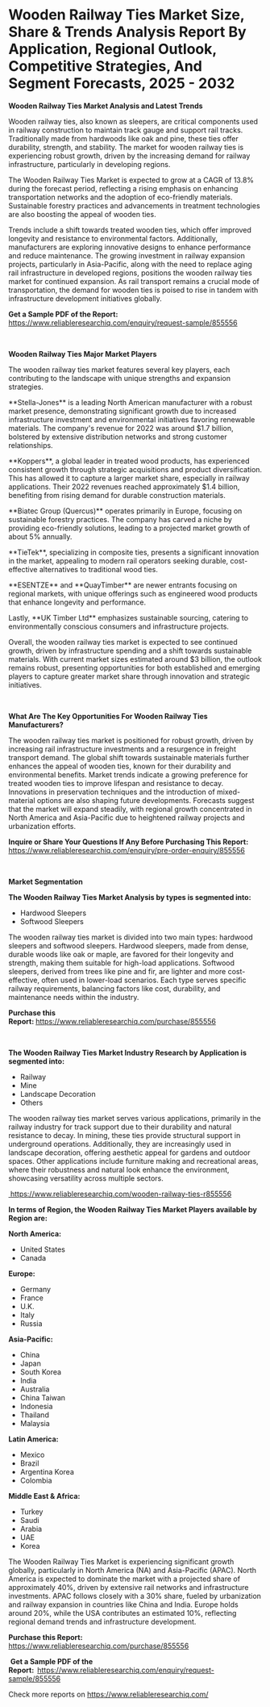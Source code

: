 <p><h1>Wooden Railway Ties Market Size, Share & Trends Analysis Report By Application, Regional Outlook, Competitive Strategies, And Segment Forecasts, 2025 - 2032</h1></p><p><strong>Wooden Railway Ties Market Analysis and Latest Trends</strong></p>
<p><p>Wooden railway ties, also known as sleepers, are critical components used in railway construction to maintain track gauge and support rail tracks. Traditionally made from hardwoods like oak and pine, these ties offer durability, strength, and stability. The market for wooden railway ties is experiencing robust growth, driven by the increasing demand for railway infrastructure, particularly in developing regions. </p><p>The Wooden Railway Ties Market is expected to grow at a CAGR of 13.8% during the forecast period, reflecting a rising emphasis on enhancing transportation networks and the adoption of eco-friendly materials. Sustainable forestry practices and advancements in treatment technologies are also boosting the appeal of wooden ties. </p><p>Trends include a shift towards treated wooden ties, which offer improved longevity and resistance to environmental factors. Additionally, manufacturers are exploring innovative designs to enhance performance and reduce maintenance. The growing investment in railway expansion projects, particularly in Asia-Pacific, along with the need to replace aging rail infrastructure in developed regions, positions the wooden railway ties market for continued expansion. As rail transport remains a crucial mode of transportation, the demand for wooden ties is poised to rise in tandem with infrastructure development initiatives globally.</p></p>
<p><strong>Get a Sample PDF of the Report:&nbsp;</strong> <a href="https://www.reliableresearchiq.com/enquiry/request-sample/855556?utm_campaign=2273&utm_medium=2&utm_source=Github&utm_content=ia&utm_term=17022025&utm_id=wooden-railway-ties">https://www.reliableresearchiq.com/enquiry/request-sample/855556</a></p>
<p>&nbsp;</p>
<p><strong>Wooden Railway Ties Major Market Players</strong></p>
<p><p>The wooden railway ties market features several key players, each contributing to the landscape with unique strengths and expansion strategies. </p><p>**Stella-Jones** is a leading North American manufacturer with a robust market presence, demonstrating significant growth due to increased infrastructure investment and environmental initiatives favoring renewable materials. The company's revenue for 2022 was around $1.7 billion, bolstered by extensive distribution networks and strong customer relationships.</p><p>**Koppers**, a global leader in treated wood products, has experienced consistent growth through strategic acquisitions and product diversification. This has allowed it to capture a larger market share, especially in railway applications. Their 2022 revenues reached approximately $1.4 billion, benefiting from rising demand for durable construction materials.</p><p>**Biatec Group (Quercus)** operates primarily in Europe, focusing on sustainable forestry practices. The company has carved a niche by providing eco-friendly solutions, leading to a projected market growth of about 5% annually. </p><p>**TieTek**, specializing in composite ties, presents a significant innovation in the market, appealing to modern rail operators seeking durable, cost-effective alternatives to traditional wood ties.</p><p>**ESENTZE** and **QuayTimber** are newer entrants focusing on regional markets, with unique offerings such as engineered wood products that enhance longevity and performance.</p><p>Lastly, **UK Timber Ltd** emphasizes sustainable sourcing, catering to environmentally conscious consumers and infrastructure projects.</p><p>Overall, the wooden railway ties market is expected to see continued growth, driven by infrastructure spending and a shift towards sustainable materials. With current market sizes estimated around $3 billion, the outlook remains robust, presenting opportunities for both established and emerging players to capture greater market share through innovation and strategic initiatives.</p></p>
<p>&nbsp;</p>
<p><strong>What Are The Key Opportunities For Wooden Railway Ties Manufacturers?</strong></p>
<p><p>The wooden railway ties market is positioned for robust growth, driven by increasing rail infrastructure investments and a resurgence in freight transport demand. The global shift towards sustainable materials further enhances the appeal of wooden ties, known for their durability and environmental benefits. Market trends indicate a growing preference for treated wooden ties to improve lifespan and resistance to decay. Innovations in preservation techniques and the introduction of mixed-material options are also shaping future developments. Forecasts suggest that the market will expand steadily, with regional growth concentrated in North America and Asia-Pacific due to heightened railway projects and urbanization efforts.</p></p>
<p><strong>Inquire or Share Your Questions If Any Before Purchasing This Report:</strong> <a href="https://www.reliableresearchiq.com/enquiry/pre-order-enquiry/855556?utm_campaign=2273&utm_medium=2&utm_source=Github&utm_content=ia&utm_term=17022025&utm_id=wooden-railway-ties">https://www.reliableresearchiq.com/enquiry/pre-order-enquiry/855556</a></p>
<p>&nbsp;</p>
<p><strong>Market Segmentation</strong></p>
<p><strong>The Wooden Railway Ties Market Analysis by types is segmented into:</strong></p>
<p><ul><li>Hardwood Sleepers</li><li>Softwood Sleepers</li></ul></p>
<p><p>The wooden railway ties market is divided into two main types: hardwood sleepers and softwood sleepers. Hardwood sleepers, made from dense, durable woods like oak or maple, are favored for their longevity and strength, making them suitable for high-load applications. Softwood sleepers, derived from trees like pine and fir, are lighter and more cost-effective, often used in lower-load scenarios. Each type serves specific railway requirements, balancing factors like cost, durability, and maintenance needs within the industry.</p></p>
<p><strong>Purchase this Report:&nbsp;</strong><a href="https://www.reliableresearchiq.com/purchase/855556?utm_campaign=2273&utm_medium=2&utm_source=Github&utm_content=ia&utm_term=17022025&utm_id=wooden-railway-ties">https://www.reliableresearchiq.com/purchase/855556</a></p>
<p>&nbsp;</p>
<p><strong>The Wooden Railway Ties Market Industry Research by Application is segmented into:</strong></p>
<p><ul><li>Railway</li><li>Mine</li><li>Landscape Decoration</li><li>Others</li></ul></p>
<p><p>The wooden railway ties market serves various applications, primarily in the railway industry for track support due to their durability and natural resistance to decay. In mining, these ties provide structural support in underground operations. Additionally, they are increasingly used in landscape decoration, offering aesthetic appeal for gardens and outdoor spaces. Other applications include furniture making and recreational areas, where their robustness and natural look enhance the environment, showcasing versatility across multiple sectors.</p></p>
<p><a href="https://www.reliableresearchiq.com/wooden-railway-ties-r855556?utm_campaign=2273&utm_medium=2&utm_source=Github&utm_content=ia&utm_term=17022025&utm_id=wooden-railway-ties">&nbsp;https://www.reliableresearchiq.com/wooden-railway-ties-r855556</a></p>
<p><strong>In terms of Region, the Wooden Railway Ties Market Players available by Region are:</strong></p>
<p>
    <p> <strong> North America: </strong>
        <ul>
            <li>United States</li>
            <li>Canada</li>
        </ul>
        </p> 
    <p> <strong> Europe: </strong>
        <ul>
            <li>Germany</li>
            <li>France</li>
            <li>U.K.</li>
            <li>Italy</li>
            <li>Russia</li>
        </ul>
        </p> 
    <p> <strong> Asia-Pacific: </strong>
        <ul>
            <li>China</li>
            <li>Japan</li>
            <li>South Korea</li>
            <li>India</li>
            <li>Australia</li>
            <li>China Taiwan</li>
            <li>Indonesia</li>
            <li>Thailand</li>
            <li>Malaysia</li>
        </ul>
        </p> 
    <p> <strong> Latin America: </strong>
        <ul>
            <li>Mexico</li>
            <li>Brazil</li>
            <li>Argentina Korea</li>
            <li>Colombia</li>
        </ul>
        </p> 
    <p> <strong> Middle East & Africa: </strong>
        <ul>
            <li>Turkey</li>
            <li>Saudi</li>
            <li>Arabia</li>
            <li>UAE</li>
            <li>Korea</li>
        </ul>
    </p>
    </p>
<p><p>The Wooden Railway Ties Market is experiencing significant growth globally, particularly in North America (NA) and Asia-Pacific (APAC). North America is expected to dominate the market with a projected share of approximately 40%, driven by extensive rail networks and infrastructure investments. APAC follows closely with a 30% share, fueled by urbanization and railway expansion in countries like China and India. Europe holds around 20%, while the USA contributes an estimated 10%, reflecting regional demand trends and infrastructure development.</p></p>
<p><strong>Purchase this Report: </strong><a href="https://www.reliableresearchiq.com/purchase/855556?utm_campaign=2273&utm_medium=2&utm_source=Github&utm_content=ia&utm_term=17022025&utm_id=wooden-railway-ties">https://www.reliableresearchiq.com/purchase/855556</a></p>
<p>&nbsp;<strong>Get a Sample PDF of the Report:&nbsp;&nbsp;</strong><a href="https://www.reliableresearchiq.com/enquiry/request-sample/855556?utm_campaign=2273&utm_medium=2&utm_source=Github&utm_content=ia&utm_term=17022025&utm_id=wooden-railway-ties">https://www.reliableresearchiq.com/enquiry/request-sample/855556</a></p>
<p><strong></strong></p>
<p>Check more reports on <a href="https://www.reliableresearchiq.com/?utm_campaign=2273&utm_medium=2&utm_source=Github&utm_content=ia&utm_term=17022025&utm_id=wooden-railway-ties">https://www.reliableresearchiq.com/</a></p>